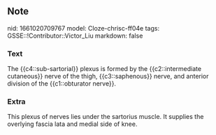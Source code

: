 ## Note
nid: 1661020709767
model: Cloze-chrisc-ff04e
tags: GSSE::!Contributor::Victor_Liu
markdown: false

### Text
The {{c4::sub-sartorial}} plexus is formed by the {{c2::intermediate cutaneous}} nerve of the thigh, {{c3::saphenous}} nerve, and anterior division of the {{c1::obturator nerve}}.

### Extra
This plexus of nerves lies under the sartorius muscle. It supplies the overlying fascia lata and medial side of knee.
